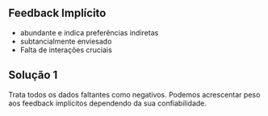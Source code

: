 ## Feedback Implícito
- abundante e indica preferências indiretas
- subtancialmente enviesado
- Falta de interações cruciais

## Solução 1
Trata todos os dados faltantes como negativos. Podemos acrescentar peso aos feedback implícitos dependendo da sua confiabilidade.
